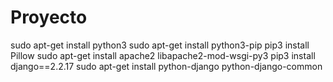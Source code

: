 # Proyecto
sudo apt-get install python3
sudo apt-get install python3-pip
pip3 install Pillow
sudo apt-get install apache2 libapache2-mod-wsgi-py3
pip3 install django==2.2.17
sudo apt-get install python-django python-django-common
